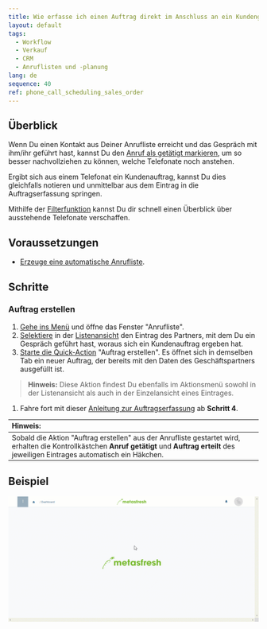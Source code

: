 ```yaml
---
title: Wie erfasse ich einen Auftrag direkt im Anschluss an ein Kundengespräch?
layout: default
tags:
  - Workflow
  - Verkauf
  - CRM
  - Anruflisten und -planung
lang: de
sequence: 40
ref: phone_call_scheduling_sales_order
---
```


## Überblick
Wenn Du einen Kontakt aus Deiner Anrufliste erreicht und das Gespräch mit ihm/ihr geführt hast, kannst Du den [Anruf als getätigt markieren](Anrufplanung_Anruf_getaetigt), um so besser nachvollziehen zu können, welche Telefonate noch anstehen.

Ergibt sich aus einem Telefonat ein Kundenauftrag, kannst Du dies gleichfalls notieren und unmittelbar aus dem Eintrag in die Auftragserfassung springen.

Mithilfe der [Filterfunktion](Anrufplanung_Anrufe_filtern) kannst Du dir schnell einen Überblick über ausstehende Telefonate verschaffen.

## Voraussetzungen
- [Erzeuge eine automatische Anrufliste](Anruflisten_automatisch_generieren).

## Schritte

### Auftrag erstellen
1. [Gehe ins Menü](Menu) und öffne das Fenster "Anrufliste".
1. [Selektiere](AuswahlBelege) in der [Listenansicht](Ansichten#listenansicht) den Eintrag des Partners, mit dem Du ein Gespräch geführt hast, woraus sich ein Kundenauftrag ergeben hat.
1. [Starte die Quick-Action](AktionStarten#quick-actions) "Auftrag erstellen". Es öffnet sich in demselben Tab ein neuer Auftrag, der bereits mit den Daten des Geschäftspartners ausgefüllt ist.
 >**Hinweis:** Diese Aktion findest Du ebenfalls im Aktionsmenü sowohl in der Listenansicht als auch in der Einzelansicht eines Eintrages.

1. Fahre fort mit dieser [Anleitung zur Auftragserfassung](Auftrag_erfassen) ab **Schritt 4**.

| **Hinweis:** |
| :--- |
| Sobald die Aktion "Auftrag erstellen" aus der Anrufliste gestartet wird, erhalten die Kontrollkästchen **Anruf getätigt** und **Auftrag erteilt** des jeweiligen Eintrages automatisch ein Häkchen. |

## Beispiel
![](assets/Anrufplanung_Auftrag_erteilen.gif)
